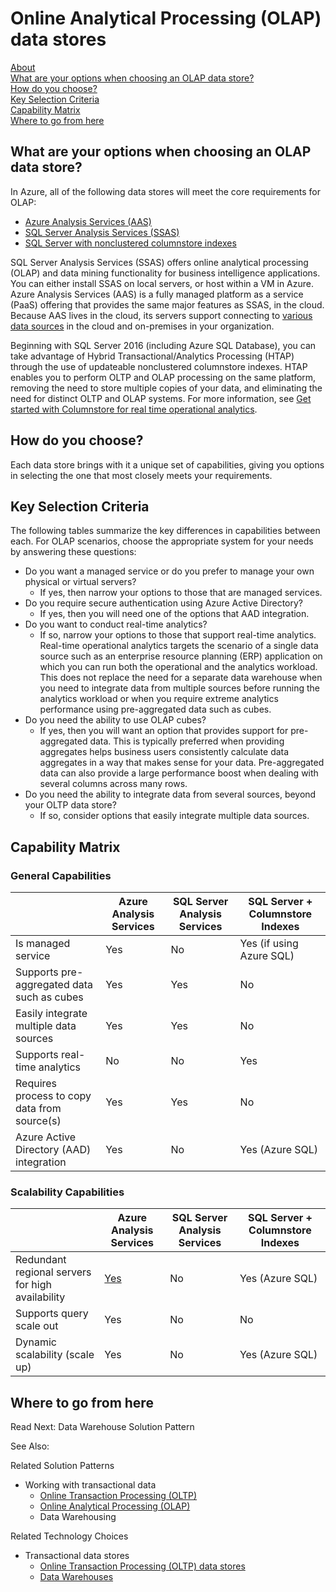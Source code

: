 # Online Analytical Processing (OLAP) data stores

[About]()  
[What are your options when choosing an OLAP data store?](#options)  
[How do you choose?](#howtochoose)  
[Key Selection Criteria](#criteria)  
[Capability Matrix](#matrix)   
[Where to go from here](#wheretogo)  

<a name="about"></a>

## <a name="options"></a> What are your options when choosing an OLAP data store?
In Azure, all of the following data stores will meet the core requirements for OLAP:

- [Azure Analysis Services (AAS)](https://docs.microsoft.com/azure/analysis-services/analysis-services-overview)
- [SQL Server Analysis Services (SSAS)](https://docs.microsoft.com/sql/analysis-services/analysis-services)
- [SQL Server with nonclustered columnstore indexes](https://docs.microsoft.com/sql/relational-databases/indexes/get-started-with-columnstore-for-real-time-operational-analytics)

SQL Server Analysis Services (SSAS) offers online analytical processing (OLAP) and data mining functionality for business intelligence applications. You can either install SSAS on local servers, or host within a VM in Azure. Azure Analysis Services (AAS) is a fully managed platform as a service (PaaS) offering that provides the same major features as SSAS, in the cloud. Because AAS lives in the cloud, its servers support connecting to [various data sources](https://docs.microsoft.com/azure/analysis-services/analysis-services-datasource) in the cloud and on-premises in your organization.

Beginning with SQL Server 2016 (including Azure SQL Database), you can take advantage of Hybrid Transactional/Analytics Processing (HTAP) through the use of updateable nonclustered columnstore indexes. HTAP enables you to perform OLTP and OLAP processing on the same platform, removing the need to store multiple copies of your data, and eliminating the need for distinct OLTP and OLAP systems. For more information, see [Get started with Columnstore for real time operational analytics](https://docs.microsoft.com/sql/relational-databases/indexes/get-started-with-columnstore-for-real-time-operational-analytics).

## <a name="howtochoose"></a> How do you choose?
Each data store brings with it a unique set of capabilities, giving you options in selecting the one that most closely meets your requirements. 

## <a name="criteria"></a> Key Selection Criteria

The following tables summarize the key differences in capabilities between each. For OLAP scenarios, choose the appropriate system for your needs by answering these questions:

- Do you want a managed service or do you prefer to manage your own physical or virtual servers?
    - If yes, then narrow your options to those that are managed services.
- Do you require secure authentication using Azure Active Directory?
    - If yes, then you will need one of the options that AAD integration.
- Do you want to conduct real-time analytics?
    - If so, narrow your options to those that support real-time analytics. Real-time operational analytics targets the scenario of a single data source such as an enterprise resource planning (ERP) application on which you can run both the operational and the analytics workload. This does not replace the need for a separate data warehouse when you need to integrate data from multiple sources before running the analytics workload or when you require extreme analytics performance using pre-aggregated data such as cubes.
- Do you need the ability to use OLAP cubes?
    - If yes, then you will want an option that provides support for pre-aggregated data. This is typically preferred when providing aggregates helps business users consistently calculate data aggregates in a way that makes sense for your data. Pre-aggregated data can also provide a large performance boost when dealing with several columns across many rows.
- Do you need the ability to integrate data from several sources, beyond your OLTP data store?
    - If so, consider options that easily integrate multiple data sources.

## <a name="matrix"></a> Capability Matrix

### General Capabilities

| | Azure Analysis Services | SQL Server Analysis Services | SQL Server + Columnstore Indexes |
| --- | --- | --- | --- |
| Is managed service | Yes | No | Yes (if using Azure SQL) |
| Supports pre-aggregated data such as cubes | Yes | Yes | No |
| Easily integrate multiple data sources | Yes | Yes | No |
| Supports real-time analytics | No | No | Yes |
| Requires process to copy data from source(s) | Yes | Yes | No |
| Azure Active Directory (AAD) integration | Yes | No | Yes (Azure SQL) |

### Scalability Capabilities

| | Azure Analysis Services | SQL Server Analysis Services | SQL Server + Columnstore Indexes |
| --- | --- | --- | --- |
| Redundant regional servers for high availability  | [Yes](https://docs.microsoft.com/azure/analysis-services/analysis-services-bcdr) | No | Yes (Azure SQL) |
| Supports query scale out  | Yes | No | No |
| Dynamic scalability (scale up)  | Yes | No | Yes (Azure SQL) |

## <a name="wheretogo"></a>Where to go from here
Read Next:
Data Warehouse Solution Pattern

See Also:

Related Solution Patterns
- Working with transactional data
    - [Online Transaction Processing (OLTP)](../solution-patterns/online-transaction-processing.md)
    - [Online Analytical Processing (OLAP)](../solution-patterns/online-analytical-processing.md)
    - Data Warehousing

Related Technology Choices
- Transactional data stores
    - [Online Transaction Processing (OLTP) data stores](../technology-choices/oltp-data-stores.md)
    - [Data Warehouses](../technology-choices/data-warehouses.md)
